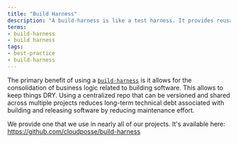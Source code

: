 ```yaml
---
title: "Build Harness"
description: "A build-harness is like a test harness. It provides reusable methods for building and deploying software."
terms:
- build-harness
- build harness
tags:
- best-practice
- build-harness
---
```

The primary benefit of using a [`build-harness`](/reference/tools.mdx#build-harness) is it allows for the consolidation of business logic related to building software. This allows to keep things DRY. Using a centralized repo that can be versioned and shared across multiple projects reduces long-term technical debt associated with building and releasing software by reducing maintenance effort.

We provide one that we use in nearly all of our projects. It's available here: <https://github.com/cloudposse/build-harness>
